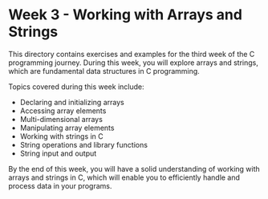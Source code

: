 # Week 3 - Working with Arrays and Strings

This directory contains exercises and examples for the third week of the C programming journey. During this week, you will explore arrays and strings, which are fundamental data structures in C programming.

Topics covered during this week include:
- Declaring and initializing arrays
- Accessing array elements
- Multi-dimensional arrays
- Manipulating array elements
- Working with strings in C
- String operations and library functions
- String input and output

By the end of this week, you will have a solid understanding of working with arrays and strings in C, which will enable you to efficiently handle and process data in your programs.
